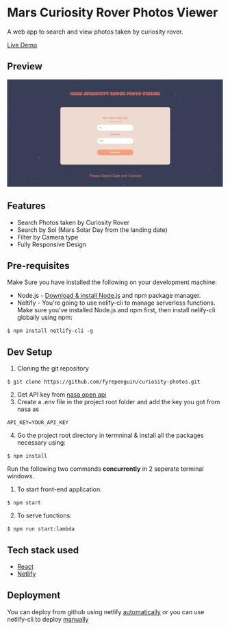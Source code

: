 # Mars Curiosity Rover Photos Viewer

A web app to search and view photos taken by curiosity rover.

[Live Demo](https://tender-noether.netlify.app/)

## Preview

![Screenshot](./assets/curiosity-photos-screenshot.png)

## Features

- Search Photos taken by Curiosity Rover
- Search by Sol (Mars Solar Day from the landing date)
- Filter by Camera type
- Fully Responsive Design

## Pre-requisites

Make Sure you have installed the following on your development machine:

- Node.js - [Download & install Node.js](https://nodejs.org/en/download/) and npm package manager.
- Neltify - You're going to use nelify-cli to manage serverless functions. Make sure you've installed Node.js and npm first, then install nelify-cli globally using npm:

```
$ npm install netlify-cli -g
```

## Dev Setup

1. Cloning the git repository

```
$ git clone https://github.com/fyrepenguin/curiosity-photos.git
```

2. Get API key from [nasa open api](https://api.nasa.gov/index.html#apply-for-an-api-key)
3. Create a .env file in the project root folder and add the key you got from nasa as

```
API_KEY=YOUR_API_KEY
```

4. Go the project root directory in termninal &
   install all the packages necessary using:

```
$ npm install
```

Run the following two commands **concurrently** in 2 seperate terminal windows.

1. To start front-end application:

```
$ npm start
```

2. To serve functions:

```
$ npm run start:lambda
```

## Tech stack used

- [React](https://reactjs.org/)
- [Netlify](https://docs.netlify.com/)

## Deployment

You can deploy from github using netlify [automatically](https://www.netlify.com/blog/2016/09/29/a-step-by-step-guide-deploying-on-netlify/) or you can use netlify-cli to deploy [manually](https://www.netlify.com/blog/2019/05/28/deploy-in-seconds-with-netlify-cli/)
